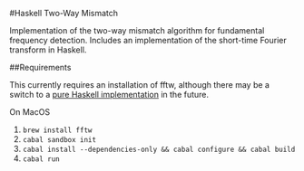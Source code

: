 #Haskell Two-Way Mismatch

Implementation of the two-way mismatch algorithm for fundamental frequency detection. Includes an implementation of the short-time Fourier transform in Haskell.

##Requirements

This currently requires an installation of fftw, although there may be a switch to a [pure Haskell implementation](https://hackage.haskell.org/package/arb-fft) in the future.

On MacOS

1. `brew install fftw`
2. `cabal sandbox init`
3. `cabal install --dependencies-only && cabal configure && cabal build`
4. `cabal run`
